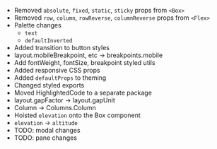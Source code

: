 - Removed `absolute`, `fixed`, `static`, `sticky` props from `<Box>`
- Removed `row`, `column`, `rowReverse`, `columnReverse` props from `<Flex>`
- Palette changes
  - `text`
  - `defaultInverted`
- Added transition to button styles
- layout.mobileBreakpoint, etc -> breakpoints.mobile
- Add fontWeight, fontSize, breakpoint styled utils
- Added responsive CSS props
- Added `defaultProps` to theming
- Changed styled exports
- Moved HighlightedCode to a separate package
- layout.gapFactor -> layout.gapUnit
- Column -> Columns.Column
- Hoisted `elevation` onto the Box component
- `elevation` -> `altitude`
- TODO: modal changes
- TODO: pane changes
